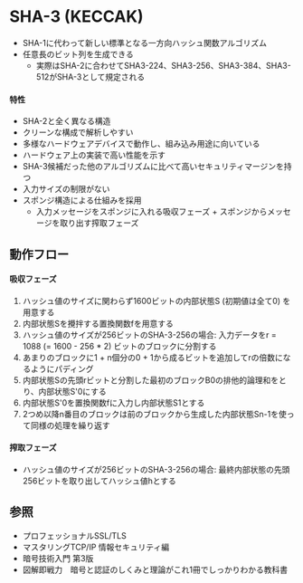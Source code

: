 # SHA-3 (KECCAK)
- SHA-1に代わって新しい標準となる一方向ハッシュ関数アルゴリズム
- 任意長のビット列を生成できる
  - 実際はSHA-2に合わせてSHA3-224、SHA3-256、SHA3-384、SHA3-512がSHA-3として規定される

#### 特性
- SHA-2と全く異なる構造
- クリーンな構成で解析しやすい
- 多様なハードウェアデバイスで動作し、組み込み用途に向いている
- ハードウェア上の実装で高い性能を示す
- SHA-3候補だった他のアルゴリズムに比べて高いセキュリティマージンを持つ
- 入力サイズの制限がない
- スポンジ構造による仕組みを採用
  - 入力メッセージをスポンジに入れる吸収フェーズ + スポンジからメッセージを取り出す搾取フェーズ

## 動作フロー
#### 吸収フェーズ
1. ハッシュ値のサイズに関わらず1600ビットの内部状態S (初期値は全て0) を用意する
2. 内部状態Sを攪拌する置換関数fを用意する
3. ハッシュ値のサイズが256ビットのSHA-3-256の場合:
   入力データをr = 1088 (= 1600 - 256 * 2) ビットのブロックに分割する
4. あまりのブロックに1 + n個分の0 + 1から成るビットを追加してrの倍数になるようにパディング
5. 内部状態Sの先頭rビットと分割した最初のブロックB0の排他的論理和をとり、内部状態S'0にする
6. 内部状態S'0を置換関数fに入力し内部状態S1とする
7. 2つめ以降n番目のブロックは前のブロックから生成した内部状態Sn-1を使って同様の処理を繰り返す

#### 搾取フェーズ
- ハッシュ値のサイズが256ビットのSHA-3-256の場合:
  最終内部状態の先頭256ビットを取り出してハッシュ値hとする

## 参照
- プロフェッショナルSSL/TLS
- マスタリングTCP/IP 情報セキュリティ編
- 暗号技術入門 第3版
- 図解即戦力　暗号と認証のしくみと理論がこれ1冊でしっかりわかる教科書
